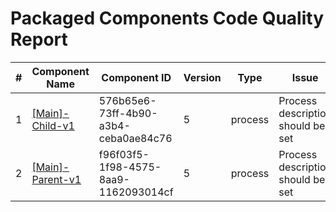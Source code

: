# Packaged Components Code Quality Report
|#|Component Name|Component ID|Version|Type|Issue|Issue Type|Priority|
|---|---|---|---|---|---|---|---|
|1|[[Main]-Child-v1](Report/Training-Darko-Mirchevski/Root/Parent/Child/[Main]-Child-v1.xml)|576b65e6-73ff-4b90-a3b4-ceba0ae84c76|5|process|Process description should be set|CODE_SMELL|MINOR|
|2|[[Main]-Parent-v1](Report/Training-Darko-Mirchevski/Root/Parent/Parent2/[Main]-Parent-v1.xml)|f96f03f5-1f98-4575-8aa9-1162093014cf|5|process|Process description should be set|CODE_SMELL|MINOR|
